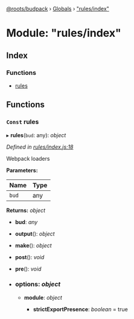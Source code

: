 [@roots/budpack](../README.md) › [Globals](../globals.md) › ["rules/index"](_rules_index_.md)

# Module: "rules/index"

## Index

### Functions

* [rules](_rules_index_.md#const-rules)

## Functions

### `Const` rules

▸ **rules**(`bud`: any): *object*

*Defined in [rules/index.js:18](https://github.com/roots/bud-support/blob/a7a0906/src/budpack/builder/webpack/rules/index.js#L18)*

Webpack loaders

**Parameters:**

Name | Type |
------ | ------ |
`bud` | any |

**Returns:** *object*

* **bud**: *any*

* **output**(): *object*

* **make**(): *object*

* **post**(): *void*

* **pre**(): *void*

* ### **options**: *object*

  * **module**: *object*

    * **strictExportPresence**: *boolean* = true
